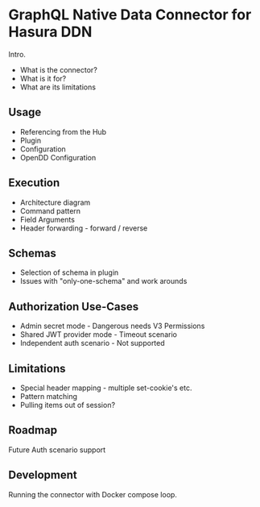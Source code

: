 # GraphQL Native Data Connector for Hasura DDN

Intro.

* What is the connector?
* What is it for?
* What are its limitations

## Usage

* Referencing from the Hub
* Plugin
* Configuration
* OpenDD Configuration

## Execution

* Architecture diagram
* Command pattern
* Field Arguments
* Header forwarding - forward / reverse

## Schemas

* Selection of schema in plugin
* Issues with "only-one-schema" and work arounds

## Authorization Use-Cases

* Admin secret mode - Dangerous needs V3 Permissions
* Shared JWT provider mode - Timeout scenario
* Independent auth scenario - Not supported

## Limitations

* Special header mapping - multiple set-cookie's etc.
* Pattern matching
* Pulling items out of session?

## Roadmap

Future Auth scenario support

## Development

Running the connector with Docker compose loop.